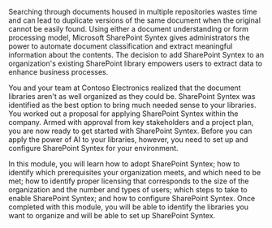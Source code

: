 Searching through documents housed in multiple repositories wastes time and can lead to duplicate versions of the same document when the original cannot be easily found. Using either a document understanding or form processing model, Microsoft SharePoint Syntex gives administrators the power to automate document classification and extract meaningful information about the contents. The decision to add SharePoint Syntex to an organization's existing SharePoint library empowers users to extract data to enhance business processes.

You and your team at Contoso Electronics realized that the document libraries aren't as well organized as they could be. SharePoint Syntex was identified as the best option to bring much needed sense to your libraries. You worked out a proposal for applying SharePoint Syntex within the company. Armed with approval from key stakeholders and a project plan, you are now ready to get started with SharePoint Syntex. Before you can apply the power of AI to your libraries, however, you need to set up and configure SharePoint Syntex for your environment.  

In this module, you will learn how to adopt SharePoint Syntex; how to identify which prerequisites your organization meets, and which need to be met; how to identify proper licensing that corresponds to the size of the organization and the number and types of users; which steps to take to enable SharePoint Syntex; and how to configure SharePoint Syntex. Once completed with this module, you will be able to identify the libraries you want to organize and will be able to set up SharePoint Syntex.
